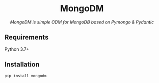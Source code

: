 <h1 align="center">MongoDM</h1>

<p align="center">
    <em>MongoDM is simple ODM for MongoDB based on Pymongo & Pydantic</em>
</p>

## Requirements

Python 3.7+

## Installation

```bash
pip install mongodm
```

